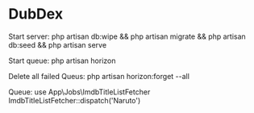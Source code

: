 # DubDex


Start server:
php artisan db:wipe && php artisan migrate && php artisan db:seed && php artisan serve

Start queue:
php artisan horizon

Delete all failed Queus: 
php artisan horizon:forget --all


Queue: 
use App\Jobs\ImdbTitleListFetcher
ImdbTitleListFetcher::dispatch('Naruto')
